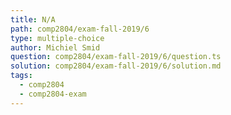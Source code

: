 ```yaml
---
title: N/A
path: comp2804/exam-fall-2019/6
type: multiple-choice
author: Michiel Smid
question: comp2804/exam-fall-2019/6/question.ts
solution: comp2804/exam-fall-2019/6/solution.md
tags:
  - comp2804
  - comp2804-exam
---
```

